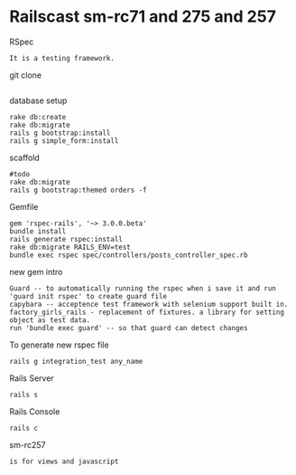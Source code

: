 Railscast sm-rc71 and 275 and 257
================================
RSpec
```
It is a testing framework.
```

git clone
```

```
database setup
```
rake db:create
rake db:migrate
rails g bootstrap:install
rails g simple_form:install
```
scaffold
```
#todo
rake db:migrate
rails g bootstrap:themed orders -f
````
Gemfile
```
gem 'rspec-rails', '~> 3.0.0.beta'
bundle install
rails generate rspec:install
rake db:migrate RAILS_ENV=test
bundle exec rspec spec/controllers/posts_controller_spec.rb
```
new gem intro
```
Guard -- to automatically running the rspec when i save it and run 'guard init rspec' to create guard file
capybara -- acceptence test framework with selenium support built in.
factory_girls_rails - replacement of fixtures. a library for setting object as test data.
run 'bundle exec guard' -- so that guard can detect changes
```
To generate new rspec file
```
rails g integration_test any_name
```
Rails Server
```
rails s
```
Rails Console
```
rails c
```
sm-rc257
```
is for views and javascript
```
